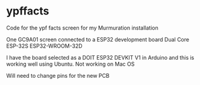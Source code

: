 # ypffacts

Code for the ypf facts screen for my Murmuration installation

One GC9A01 screen connected to a ESP32 development board Dual Core ESP-32S ESP32-WROOM-32D

I have the board selected as a DOIT ESP32 DEVKIT V1 in Arduino and this is working well using Ubuntu. Not working on Mac OS 


Will need to change pins for the new PCB
